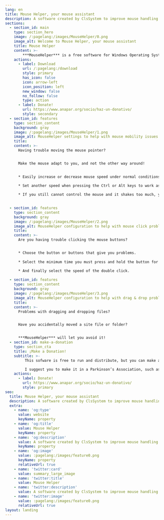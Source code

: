 ```yaml
---
lang: en
title: Mouse Helper, your mouse assistant
description: A software created by ClsSystem to improve mouse handling in Windows, for people with motor disabilities such as Parkinson's disease
sections:
  - section_id: main
    type: section_hero
    image: /:pagelang:/images/MouseHelper/0.png
    image_alt: Welcome to Mouse Helper, your mouse assistant
    title: Mouse Helper
    content: >-
        ***MouseHelper*** is a free software for Windows Operating System (7 and above) that will help you to improve your handling with the mouse
    actions:
      - label: Download
        url: /:pagelang:/download
        style: primary
        has_icon: false
        icon: arrow-left
        icon_position: left
        new_window: false
        no_follow: false
        type: action
      - label: Donate!
        url: https://www.anapar.org/socio/haz-un-donativo/
        style: secondary
  - section_id: features
    type: section_content
    background: gray
    image: /:pagelang:/images/MouseHelper/1.png
    image_alt: MouseHelper settings to help with mouse mobility issues
    title:  
    content: >-
      Having trouble moving the mouse pointer?


      Make the mouse adapt to you, and not the other way around!
    

      * Easily increase or decrease mouse speed under normal conditions.

      * Set another speed when pressing the Ctrl or Alt keys to work as a throttle or a brake
      
      * If you still cannot control the mouse and it shakes too much, you can soften the movement by selecting the resistance to movement
      

  - section_id: features
    type: section_content
    background: gray
    image: /:pagelang:/images/MouseHelper/2.png
    image_alt: MouseHelper configuration to help with mouse click problems
    title:  
    content: >-
      Are you having trouble clicking the mouse buttons?


      * Choose the button or buttons that give you problems.
      
      * Select the minimum time you must press and hold the button for it to generate a click.

      * And finally select the speed of the double click.
      
  - section_id: features
    type: section_content
    background: gray
    image: /:pagelang:/images/MouseHelper/3.png
    image_alt: MouseHelper configuration to help with drag & drop problems
    title:  
    content: >-
      Problems with dragging and dropping files?


      Have you accidentally moved a site file or folder?


      ***MouseHelper*** will let you avoid it!
  - section_id: make-a-donation
    type: section_cta
    title: ¡Make a Donation!
    subtitle: >-
         This sofware is free to run and distribute, but you can make a donation to any aid association if you feel like it.

         I suggest you to make it in a Parkinson’s Association, such as [ANAPAR](http://www.anapar.org/) or  [Spanish Parkinson's Federation](https://www.esparkinson.es/)
    actions:
      - label: Donate!
        url: https://www.anapar.org/socio/haz-un-donativo/
        style: primary
seo:
  title: Mouse Helper, your mouse assistant
  description: A software created by ClsSystem to improve mouse handling in Windows, for people with motor disabilities such as Parkinson's disease
  extra:
    - name: 'og:type'
      value: website
      keyName: property
    - name: 'og:title'
      value: Mouse Helper
      keyName: property
    - name: 'og:description'
      value: A software created by ClsSystem to improve mouse handling in Windows, for people with motor disabilities such as Parkinson's disease
      keyName: property
    - name: 'og:image'
      value: :pagelang:/images/feature0.png
      keyName: property
      relativeUrl: true
    - name: 'twitter:card'
      value: summary_large_image
    - name: 'twitter:title'
      value: Mouse Helper
    - name: 'twitter:description'
      value: A software created by ClsSystem to improve mouse handling in Windows, for people with motor disabilities such as Parkinson's disease
    - name: 'twitter:image'
      value: :pagelang:/images/feature0.png
      relativeUrl: true
layout: landing
---
```


